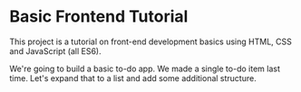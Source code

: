 # Basic Frontend Tutorial

This project is a tutorial on front-end development basics using HTML, CSS and
JavaScript (all ES6).

We're going to build a basic to-do app. We made a single to-do item last time.
Let's expand that to a list and add some additional structure.
